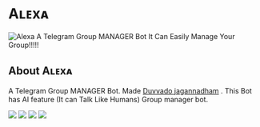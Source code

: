 # Aʟᴇxᴀ
![Alexa](https://telegra.ph/file/a5ec644be1e5ff9ac991c.jpg)
A Telegram Group MANAGER Bot It Can Easily Manage Your Group!!!!!
## About Aʟᴇxᴀ 
A Telegram Group MANAGER Bot. Made [Duvvado jagannadham](https://t.me/Beast_boy_shubu) . This Bot has AI feature (It can Talk Like Humans) Group manager bot.

<a href="https://t.me/HellSupportChannel"><img src="https://img.shields.io/badge/Join-Telegram%20Channel-red.svg?logo=Telegram"></a>
<a href="https://t.me/HellSupportGroup"><img src="https://img.shields.io/badge/Join-Telegram%20Group-blue.svg?logo=Telegram"></a>
<a href="https://github.com/shubhanshdj/Hellrobot"><img src="https://img.shields.io/badge/Git-Source%20Code-white.svg?logo=Github"></a>
<a href="https://t.me/MetheHellbot"><img src="https://img.shields.io/badge/Bot-Hell%20Bot-red.svg?logo=Telegram"></a>
